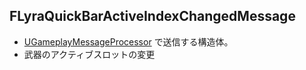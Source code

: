 ## FLyraQuickBarActiveIndexChangedMessage

* [UGameplayMessageProcessor] で送信する構造体。
* 武器のアクティブスロットの変更



<!--- ページ内のリンク --->

<!--- 自前の画像へのリンク --->

<!--- generated --->
[UGameplayMessageProcessor]: ../../Lyra/GameplayMessageProcessor/UGameplayMessageProcessor.md#ugameplaymessageprocessor
